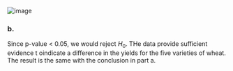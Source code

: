 ![image](https://github.com/user-attachments/assets/c918e5e0-5a10-4a7b-96bf-8e7f6b601bc8)

### b.
Since p-value < 0.05, we would reject $H_0$.
THe data provide sufficient evidence t oindicate a difference in the yields for the five varieties of wheat.
The result is the same with the conclusion in part a.
